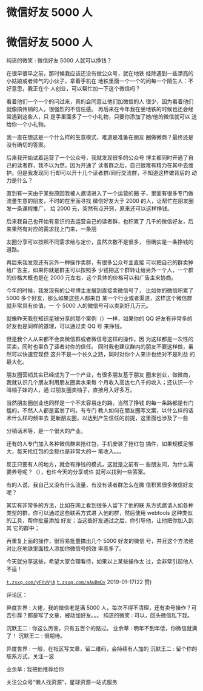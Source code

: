 # 微信好友 5000 人

# 微信好友 5000 人

纯洁的微笑 : 微信好友 5000 人就可以挣钱？

在很早很早之前，那时候我应该还没有做公众号，就在地铁 经除遇到一些漂亮的小姑娘或者帅气的小伙子，拿着手机在 地铁里面一个一个的问每一个陌生人：不好意思，我正在个 人创业，可以帮忙加一下这个微信吗？

看着他们一个一个的问过来，真的会同意让他们加微信的人 很少，因为看着他们就像搞传销的人，很强烈的不信任感。 再后来在今年我在坐地铁的时候也还会经常遇到这些人，只 是手里面多了一个小礼物，只要你添加了她/他的微信就可以 送给你一个小礼物。

我一直在想这是一个什么样的生意模式，难道是准备在朋友 圈做微商？最终还是没有确切的答案。

后来我开始试着运营了一个公众号，我就发现很多的公众号 博主都同时开通了自己的读者群，我不以为然，因为开通了 读者群之后，自己很难有精力在其中去维护。但是我发现同 行却可以开十几个读者群/同行交流群，不知道这样做背后的 动力是什么？

直到有一天由于某些原因我被人邀请进入了一个运营的圈 子，里面有很多专门做流量生意的朋友，不时的在里面寻找 微信好友大于 2000 的人，让帮忙在朋友圈发一条课程推广， 给 2000 元，突然有点开窍，原来还可以这样挣钱。

后来我自己也开始有意识的去运营自己的读者群，也积累了 几千的微信好友，后来果然有对应的需求找上门来，一条朋

友圈分享可以按照不同需求给与定价，虽然次数不是很多， 但确实是一条挣钱的道路。

再后来我发现还有另外一种操作卖群，有很多公众号主直接 可以把自己的群卖掉给广告主，如果你就是群主可以按照多 少钱把这个群转让给另外一个人，一个群的价格大概也是在 2000 元左右，这个具体的价格可以和广告主来协商。

今年的时候，我发现有的公号博主发展到直接卖微信号了， 比如你的微信积累了 5000 多个好友，那么如果这些人都来自 某一个行业或者渠道，这样这个微信群就非常具有价值，一 个 5000 人的微信号可以卖到好几万元。

就像昨天我在知识星球分享的那个案例（）一样，如果你的 QQ 好友有非常多的好友也是同样的道理，可以通过卖 QQ 号 来挣钱。

但是我个人从来都不会卖微信群或者微信号这样的操作，因 为这样都是一次性的买卖，同时也辜负了读者对你的信任。 同时我也建议群内的朋友不要这样做，虽然可以快速变现但 这并不是一个长久之路，同时对你个人来讲也绝对不是利益 的最大化。

朋友圈营销其实已经成为了一个产业，有很多朋友基于朋友 圈来创业，做微商，我就认识几个朋友利用朋友圈卖水果每 个月收入高达七八千的收入；还认识一个叫柚子妹的人，通 过朋友圈卖柚子，直接月入好多万。

当然朋友圈创业也同样是一个不太容易走的路，当然了挣钱 的每一条路都是有门槛的，不然人人都是富翁了吗。有专门 教人如何在朋友圈写文案，以什么样的话术什么样的频率去 更新朋友圈，以达到产生信任的前提，这里面也涉及了一些

分销话术等，是一个很大的产业。

还有的人专门加入各种微信群来抢红包，手机安装了抢红包 插件，如果规模足够大，每天抢红包的金额也是非常大的一 笔收入。。。

反正只要有人的地方，就会有挣钱的模式，这就是之前有一 些朋友问，为什么需要养号呢？（），也许今天的分享或许 就可以找到一些答案。

有的人说，我自己又没有什么流量，有没有读者群怎么在微 信积累很多微信好友呢？

其实有非常多的方法，比如在网上看到很多人留下了他的联 系方式邀请人如各种类型的群，你可以通过这些联系方式进 入他的群，然后使用 webtools 这种类似的工具，帮你批量添加 好友；当这些好友通过之后，你引导他，让他把你加入到其 它的群中；

再重复上面的操作，很容易批量搞出几个 5000 好友的微信 号，并且这个方法绝对比在地铁里面找人添加你微信号的效 率高多了。

今天就分享这些，希望大家合理看待，如果以上某些操作太 过，会非常引起他人不适！

[`t.zsxq.com/yFYvVjA`](https://t.zsxq.com/yFYvVjA) [`t.zsxq.com/aAuBmQv`](https://t.zsxq.com/aAuBmQv) 2019-01-17(22 赞)

评论区：

异度世界 : 大佬，我的微信老是满 5000 人，每次不得不清理，还有卖号操作？可否引荐？都是写了文章，被动加好友。。。 纯洁的微笑 : 可以，回头微信私下我。

沉默王二 : 你这么厉害，只有五百个的路过。 业余草 : 明年不到年低，你微信就满了！ 沉默王二 : 很期待。

异度世界 : 一般，在社区写文章，留二维码，会持续有人加的 沉默王二 : 留个你的联系方式，关注一波

业余草 : 我把他推荐给你

关注公众号"懒人找资源"，星球资源一站式服务